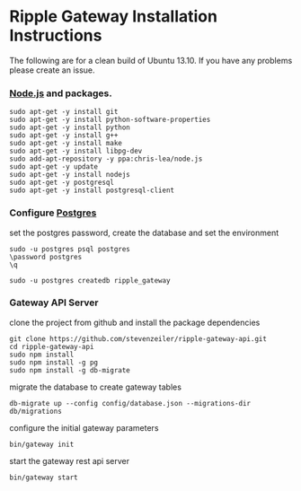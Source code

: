 # Ripple Gateway Installation Instructions

The following are for a clean build of Ubuntu 13.10. If you have any problems please create an issue.

### [Node.js](http://stackoverflow.com/questions/16302436/install-nodejs-on-ubuntu-12-10) and packages.

    sudo apt-get -y install git
    sudo apt-get -y install python-software-properties
    sudo apt-get -y install python
    sudo apt-get -y install g++
    sudo apt-get -y install make
    sudo apt-get -y install libpg-dev
    sudo add-apt-repository -y ppa:chris-lea/node.js
    sudo apt-get -y update
    sudo apt-get -y install nodejs
    sudo apt-get -y postgresql
    sudo apt-get -y install postgresql-client

### Configure [Postgres](https://help.ubuntu.com/community/PostgreSQL)

set the postgres password, create the database and set the environment

    sudo -u postgres psql postgres
    \password postgres
    \q

    sudo -u postgres createdb ripple_gateway

### Gateway API Server

clone the project from github and install the package dependencies

    git clone https://github.com/stevenzeiler/ripple-gateway-api.git
    cd ripple-gateway-api
    sudo npm install
    sudo npm install -g pg
    sudo npm install -g db-migrate

migrate the database to create gateway tables

    db-migrate up --config config/database.json --migrations-dir db/migrations
    
configure the initial gateway parameters 

    bin/gateway init

start the gateway rest api server

    bin/gateway start


